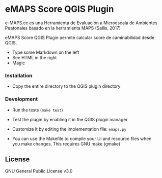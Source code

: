 # eMAPS Score QGIS Plugin

e-MAPS.ec es una Herramienta de Evaluación a Microescala de Ambientes Peatonales basado en la herramienta MAPS (Sallis, 2017)

eMAPS Score QGIS Plugin permite calcular score de caminabilidad desde QGIS.
  - Type some Markdown on the left
  - See HTML in the right
  - Magic


### Installation

  * Copy the entire directory to the QGIS plugin
    directory

### Development

  * Run the tests (``make test``)

  * Test the plugin by enabling it in the QGIS plugin manager

  * Customize it by editing the implementation file: ``emaps.py``

  * You can use the Makefile to compile your Ui and resource files when
    you make changes. This requires GNU make (gmake)


License
----
GNU General Public License v3.0

